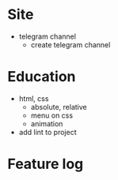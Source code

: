 # Site

* telegram channel
  * create telegram channel

# Education
* html, css
  * absolute, relative
  * menu on css
  * animation
* add lint to project

# Feature log
